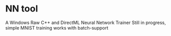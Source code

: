 # NN tool
A Windows Raw C++ and DirectML Neural Network Trainer
Still in progress, simple MNIST training works with batch-support 
